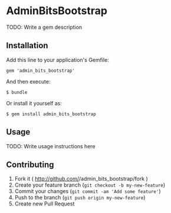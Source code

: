 # AdminBitsBootstrap

TODO: Write a gem description

## Installation

Add this line to your application's Gemfile:

    gem 'admin_bits_bootstrap'

And then execute:

    $ bundle

Or install it yourself as:

    $ gem install admin_bits_bootstrap

## Usage

TODO: Write usage instructions here

## Contributing

1. Fork it ( http://github.com/<my-github-username>/admin_bits_bootstrap/fork )
2. Create your feature branch (`git checkout -b my-new-feature`)
3. Commit your changes (`git commit -am 'Add some feature'`)
4. Push to the branch (`git push origin my-new-feature`)
5. Create new Pull Request

